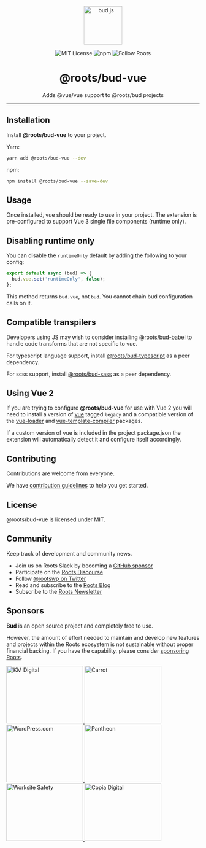 <p align="center"><img src="https://cdn.roots.io/app/uploads/logo-bud.svg" height="100" alt="bud.js" /></p>

<p align="center">
  <img alt="MIT License" src="https://img.shields.io/github/license/roots/bud?color=%23525ddc&style=flat-square" />
  <img alt="npm" src="https://img.shields.io/npm/v/@roots/bud.svg?color=%23525ddc&style=flat-square" />
  <img alt="Follow Roots" src="https://img.shields.io/twitter/follow/rootswp.svg?color=%23525ddc&style=flat-square" />
</p>

<h1 align="center"><strong>@roots/bud-vue</strong></h1>

<p align="center">
  Adds @vue/vue support to @roots/bud projects
</p>

---

## Installation

Install **@roots/bud-vue** to your project.

Yarn:

```sh
yarn add @roots/bud-vue --dev
```

npm:

```sh
npm install @roots/bud-vue --save-dev
```

## Usage

Once installed, vue should be ready to use in your project. The extension is pre-configured to support Vue 3 single file components (runtime only).

## Disabling runtime only

You can disable the `runtimeOnly` default by adding the following to your config:

```js
export default async (bud) => {
  bud.vue.set('runtimeOnly', false);
};
```

This method returns `bud.vue`, not `bud`. You cannot chain bud configuration calls on it.

## Compatible transpilers

Developers using JS may wish to consider installing [@roots/bud-babel](https://bud.js.org/extensions/bud-babel) to handle code transforms that are not specific to vue.

For typescript language support, install [@roots/bud-typescript](https://bud.js.org/extensions/bud-typescript) as a peer dependency.

For scss support, install [@roots/bud-sass](https://bud.js.org/extensions/bud-sass) as a peer dependency.

## Using Vue 2

If you are trying to configure **@roots/bud-vue** for use with Vue 2 you will need to install a version of [vue](https://www.npmjs.com/package/vue/v/2.6.14) tagged `legacy` and a compatible version of the [vue-loader](https://www.npmjs.com/package/vue-loader) and [vue-template-compiler](https://www.npmjs.com/package/vue-template-compiler) packages.

If a custom version of vue is included in the project package.json the extension will automatically detect it and configure itself accordingly.

## Contributing

Contributions are welcome from everyone.

We have [contribution guidelines](https://github.com/roots/guidelines/blob/master/CONTRIBUTING.md) to help you get started.

## License

@roots/bud-vue is licensed under MIT.

## Community

Keep track of development and community news.

- Join us on Roots Slack by becoming a [GitHub
  sponsor](https://github.com/sponsors/roots)
- Participate on the [Roots Discourse](https://discourse.roots.io/)
- Follow [@rootswp on Twitter](https://twitter.com/rootswp)
- Read and subscribe to the [Roots Blog](https://roots.io/blog/)
- Subscribe to the [Roots Newsletter](https://roots.io/subscribe/)

## Sponsors

**Bud** is an open source project and completely free to use.

However, the amount of effort needed to maintain and develop new features and projects within the Roots ecosystem is not sustainable without proper financial backing. If you have the capability, please consider [sponsoring Roots](https://github.com/sponsors/roots).

<a href="https://k-m.com/">
<img src="https://cdn.roots.io/app/uploads/km-digital.svg" alt="KM Digital" width="200" height="150"/>
</a>
<a href="https://carrot.com/">
<img src="https://cdn.roots.io/app/uploads/carrot.svg" alt="Carrot" width="200" height="150"/>
</a>
<a href="https://wordpress.com/">
<img src="https://cdn.roots.io/app/uploads/wordpress.svg" alt="WordPress.com" width="200" height="150"/>
</a>
<a href="https://pantheon.io/">
<img src="https://cdn.roots.io/app/uploads/pantheon.svg" alt="Pantheon" width="200" height="150"/>
</a>
<a href="https://worksitesafety.ca/careers/">
<img src="https://cdn.roots.io/app/uploads/worksite-safety.svg" alt="Worksite Safety" width="200" height="150"/>
</a>
<a href="https://www.copiadigital.com/">
<img src="https://cdn.roots.io/app/uploads/copia-digital.svg" alt="Copia Digital" width="200" height="150"/>
</a>
